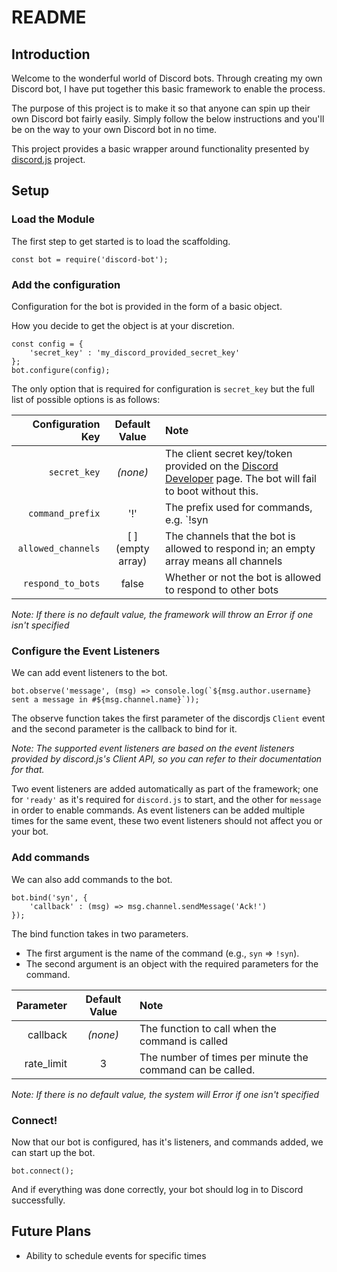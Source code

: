 # README

## Introduction
Welcome to the wonderful world of Discord bots.  Through creating my own Discord bot, I have put together this basic framework to enable the process.

The purpose of this project is to make it so that anyone can spin up their own Discord bot fairly easily. Simply follow the below instructions and you'll be on the way to your own Discord bot in no time.

This project provides a basic wrapper around functionality presented by [discord.js](https://github.com/hydrabolt/discord.js) project.

## Setup
### Load the Module
The first step to get started is to load the scaffolding.
```
const bot = require('discord-bot');
```

### Add the configuration
Configuration for the bot is provided in the form of a basic object.

How you decide to get the object is at your discretion.
```
const config = {
    'secret_key' : 'my_discord_provided_secret_key'
};
bot.configure(config);
```

The only option that is required for configuration is `secret_key` but the full list of possible options is as follows:

|Configuration Key|Default Value|Note|
|---:|:---:|:---|
|`secret_key`|_(none)_|The client secret key/token provided on the [Discord Developer](https://discordapp.com/login?redirect_to=/developers/applications/me) page. The bot will fail to boot without this.|
|`command_prefix`|'!'|The prefix used for commands, e.g. `!syn|
|`allowed_channels`|[ ] (empty array)|The channels that the bot is allowed to respond in; an empty array means all channels
|`respond_to_bots`|false|Whether or not the bot is allowed to respond to other bots|
_Note: If there is no default value, the framework will throw an Error if one isn't specified_

### Configure the Event Listeners
We can add event listeners to the bot.

```
bot.observe('message', (msg) => console.log(`${msg.author.username} sent a message in #${msg.channel.name}`));
```
The observe function takes the first parameter of the discordjs `Client` event and the second parameter is the callback to bind for it.

_Note: The supported event listeners are based on the event listeners provided by discord.js's Client API, so you can refer to their documentation for that._

Two event listeners are added automatically as part of the framework; one for `'ready'` as it's required for `discord.js` to start, and the other for `message` in order to enable commands.
As event listeners can be added multiple times for the same event, these two event listeners should not affect you or your bot.

### Add commands
We can also add commands to the bot.

```
bot.bind('syn', { 
    'callback' : (msg) => msg.channel.sendMessage('Ack!') 
});
```
The bind function takes in two parameters.
- The first argument is the name of the command (e.g., `syn` => `!syn`).
- The second argument is an object with the required parameters for the command.

|Parameter|Default Value|Note|
|---:|:---:|:---|
|callback|_(none)_|The function to call when the command is called|
|rate_limit|3|The number of times per minute the command can be called.|
_Note: If there is no default value, the system will Error if one isn't specified_

### Connect!
Now that our bot is configured, has it's listeners, and commands added, we can start up the bot.
```
bot.connect();
```

And if everything was done correctly, your bot should log in to Discord successfully.

## Future Plans
- Ability to schedule events for specific times